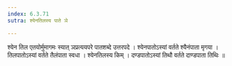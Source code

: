 ```yaml
---
index: 6.3.71
sutra: श्येनतिलस्य पाते ञे

---
```

 श्येन तिल एतयोर्मुमागमः स्यात् ञप्रत्ययपरे पातशब्दे उत्तरपदे । श्येनपातोऽस्यां वर्तते श्यैनंपाता मृगया । तिलपातोऽस्यां वर्तते तैलंपाता स्वधा । श्येनतिलस्य किम् । दण्डपातोऽस्यां तिथौ वर्तते दाण्डपाता तिथिः ॥